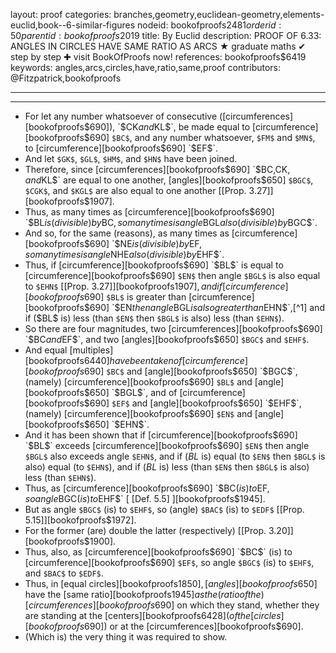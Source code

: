 layout: proof
categories: branches,geometry,euclidean-geometry,elements-euclid,book--6-similar-figures
nodeid: bookofproofs$2481
orderid: 50
parentid: bookofproofs$2019
title: By Euclid
description: PROOF OF 6.33: ANGLES IN CIRCLES HAVE SAME RATIO AS ARCS &#9733; graduate maths &#10004; step by step &#10010; visit BookOfProofs now!
references: bookofproofs$6419
keywords: angles,arcs,circles,have,ratio,same,proof
contributors: @Fitzpatrick,bookofproofs

---


---



* For let any number whatsoever of consecutive ([circumferences][bookofproofs$690]), `$CK$` and `$KL$`, be made equal to [circumference][bookofproofs$690] `$BC$`, and any number whatsoever, `$FM$` and `$MN$`, to [circumference][bookofproofs$690] `$EF$`.
* And let `$GK$`, `$GL$`, `$HM$`, and `$HN$` have been joined.
* Therefore, since [circumferences][bookofproofs$690] `$BC$`, `$CK$`, and `$KL$` are equal to one another, [angles][bookofproofs$650] `$BGC$`, `$CGK$`, and `$KGL$` are also equal to one another [[Prop. 3.27]][bookofproofs$1907].
* Thus, as many times as [circumference][bookofproofs$690] `$BL$` is (divisible) by `$BC$`, so many times is angle `$BGL$` also (divisible) by `$BGC$`.
* And so, for the same (reasons), as many times as [circumference][bookofproofs$690] `$NE$` is (divisible) by `$EF$`, so many times is angle `$NHE$` also (divisible) by `$EHF$`.
* Thus, if [circumference][bookofproofs$690] `$BL$` is equal to [circumference][bookofproofs$690] `$EN$` then angle `$BGL$` is also equal to `$EHN$` [[Prop. 3.27]][bookofproofs$1907], and if [circumference][bookofproofs$690] `$BL$` is greater than [circumference][bookofproofs$690] `$EN$` then angle `$BGL$` is also greater than `$EHN$`,[^1] and if ($BL$ is) less (than `$EN$` then `$BGL$` is also) less (than `$EHN$`).
* So there are four magnitudes, two [circumferences][bookofproofs$690] `$BC$` and `$EF$`, and two [angles][bookofproofs$650] `$BGC$` and `$EHF$`.
* And equal [multiples][bookofproofs$6440] have been taken of [circumference][bookofproofs$690] `$BC$` and [angle][bookofproofs$650] `$BGC$`, (namely) [circumference][bookofproofs$690] `$BL$` and [angle][bookofproofs$650] `$BGL$`, and of [circumference][bookofproofs$690] `$EF$` and [angle][bookofproofs$650] `$EHF$`, (namely) [circumference][bookofproofs$690] `$EN$` and [angle][bookofproofs$650] `$EHN$`.
* And it has been shown that if [circumference][bookofproofs$690] `$BL$` exceeds [circumference][bookofproofs$690] `$EN$` then angle `$BGL$` also exceeds angle `$EHN$`, and if ($BL$ is) equal (to `$EN$` then `$BGL$` is also) equal (to `$EHN$`), and if ($BL$ is) less (than `$EN$` then `$BGL$` is also) less (than `$EHN$`).
* Thus, as [circumference][bookofproofs$690] `$BC$` (is) to `$EF$`, so angle `$BGC$` (is) to `$EHF$` [ [Def. 5.5] ][bookofproofs$1945].
* But as angle `$BGC$` (is) to `$EHF$`, so (angle) `$BAC$` (is) to `$EDF$` [[Prop. 5.15]][bookofproofs$1972].
* For the former (are) double the latter (respectively) [[Prop. 3.20]][bookofproofs$1900].
* Thus, also, as [circumference][bookofproofs$690] `$BC$` (is) to [circumference][bookofproofs$690] `$EF$`, so angle `$BGC$` (is) to `$EHF$`, and `$BAC$` to `$EDF$`.
* Thus, in [equal circles][bookofproofs$1850], [angles][bookofproofs$650] have the [same ratio][bookofproofs$1945] as the (ratio of the) [circumferences][bookofproofs$690] on which they stand, whether they are standing at the [centers][bookofproofs$6428] (of the [circles][bookofproofs$690]) or at the [circumferences][bookofproofs$690].
* (Which is) the very thing it was required to show.

[^1]: This is a straight-forward generalization of [[Prop. 3.27]][bookofproofs$1907] (translator's note).
